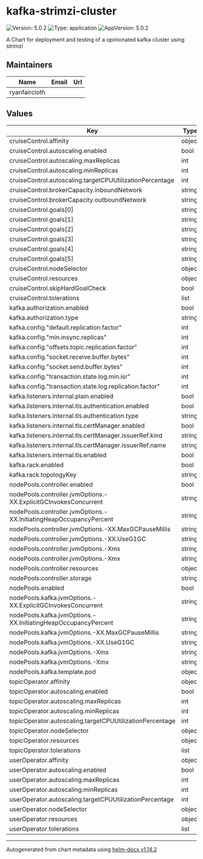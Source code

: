 # kafka-strimzi-cluster

![Version: 5.0.2](https://img.shields.io/badge/Version-5.0.2-informational?style=flat-square) ![Type: application](https://img.shields.io/badge/Type-application-informational?style=flat-square) ![AppVersion: 5.0.2](https://img.shields.io/badge/AppVersion-5.0.2-informational?style=flat-square)

A Chart for deployment and testing of a opinionated kafka cluster using strimzi

## Maintainers

| Name | Email | Url |
| ---- | ------ | --- |
| ryanfaircloth |  |  |

## Values

| Key | Type | Default | Description |
|-----|------|---------|-------------|
| cruiseControl.affinity | object | `{}` |  |
| cruiseControl.autoscaling.enabled | bool | `false` |  |
| cruiseControl.autoscaling.maxReplicas | int | `100` |  |
| cruiseControl.autoscaling.minReplicas | int | `1` |  |
| cruiseControl.autoscaling.targetCPUUtilizationPercentage | int | `80` |  |
| cruiseControl.brokerCapacity.inboundNetwork | string | `"15728640KiB/s"` |  |
| cruiseControl.brokerCapacity.outboundNetwork | string | `"15728640KiB/s"` |  |
| cruiseControl.goals[0] | string | `"NetworkInboundCapacityGoal"` |  |
| cruiseControl.goals[1] | string | `"DiskCapacityGoal"` |  |
| cruiseControl.goals[2] | string | `"RackAwareGoal"` |  |
| cruiseControl.goals[3] | string | `"NetworkOutboundCapacityGoal"` |  |
| cruiseControl.goals[4] | string | `"CpuCapacityGoal"` |  |
| cruiseControl.goals[5] | string | `"ReplicaCapacityGoal"` |  |
| cruiseControl.nodeSelector | object | `{}` |  |
| cruiseControl.resources | object | `{}` |  |
| cruiseControl.skipHardGoalCheck | bool | `false` |  |
| cruiseControl.tolerations | list | `[]` |  |
| kafka.authorization.enabled | bool | `true` |  |
| kafka.authorization.type | string | `"simple"` |  |
| kafka.config."default.replication.factor" | int | `3` |  |
| kafka.config."min.insync.replicas" | int | `2` |  |
| kafka.config."offsets.topic.replication.factor" | int | `3` |  |
| kafka.config."socket.receive.buffer.bytes" | int | `-1` |  |
| kafka.config."socket.send.buffer.bytes" | int | `-1` |  |
| kafka.config."transaction.state.log.min.isr" | int | `2` |  |
| kafka.config."transaction.state.log.replication.factor" | int | `3` |  |
| kafka.listeners.internal.plain.enabled | bool | `false` |  |
| kafka.listeners.internal.tls.authentication.enabled | bool | `true` |  |
| kafka.listeners.internal.tls.authentication.type | string | `"tls"` |  |
| kafka.listeners.internal.tls.certManager.enabled | bool | `false` |  |
| kafka.listeners.internal.tls.certManager.issuerRef.kind | string | `"ClusterIssuer"` |  |
| kafka.listeners.internal.tls.certManager.issuerRef.name | string | `nil` |  |
| kafka.listeners.internal.tls.enabled | bool | `true` |  |
| kafka.rack.enabled | bool | `true` |  |
| kafka.rack.topologyKey | string | `"topology.kubernetes.io/zone"` |  |
| nodePools.controller.enabled | bool | `false` |  |
| nodePools.controller.jvmOptions.-XX.ExplicitGCInvokesConcurrent | string | `"true"` |  |
| nodePools.controller.jvmOptions.-XX.InitiatingHeapOccupancyPercent | string | `"35"` |  |
| nodePools.controller.jvmOptions.-XX.MaxGCPauseMillis | string | `"20"` |  |
| nodePools.controller.jvmOptions.-XX.UseG1GC | string | `"true"` |  |
| nodePools.controller.jvmOptions.-Xms | string | `"5g"` |  |
| nodePools.controller.jvmOptions.-Xmx | string | `"5g"` |  |
| nodePools.controller.resources | object | `{}` |  |
| nodePools.controller.storage | string | `nil` |  |
| nodePools.enabled | bool | `false` |  |
| nodePools.kafka.jvmOptions.-XX.ExplicitGCInvokesConcurrent | string | `"true"` |  |
| nodePools.kafka.jvmOptions.-XX.InitiatingHeapOccupancyPercent | string | `"35"` |  |
| nodePools.kafka.jvmOptions.-XX.MaxGCPauseMillis | string | `"20"` |  |
| nodePools.kafka.jvmOptions.-XX.UseG1GC | string | `"true"` |  |
| nodePools.kafka.jvmOptions.-Xms | string | `"5g"` |  |
| nodePools.kafka.jvmOptions.-Xmx | string | `"5g"` |  |
| nodePools.kafka.template.pod | object | `{}` |  |
| topicOperator.affinity | object | `{}` |  |
| topicOperator.autoscaling.enabled | bool | `false` |  |
| topicOperator.autoscaling.maxReplicas | int | `100` |  |
| topicOperator.autoscaling.minReplicas | int | `1` |  |
| topicOperator.autoscaling.targetCPUUtilizationPercentage | int | `80` |  |
| topicOperator.nodeSelector | object | `{}` |  |
| topicOperator.resources | object | `{}` |  |
| topicOperator.tolerations | list | `[]` |  |
| userOperator.affinity | object | `{}` |  |
| userOperator.autoscaling.enabled | bool | `false` |  |
| userOperator.autoscaling.maxReplicas | int | `100` |  |
| userOperator.autoscaling.minReplicas | int | `1` |  |
| userOperator.autoscaling.targetCPUUtilizationPercentage | int | `80` |  |
| userOperator.nodeSelector | object | `{}` |  |
| userOperator.resources | object | `{}` |  |
| userOperator.tolerations | list | `[]` |  |

----------------------------------------------
Autogenerated from chart metadata using [helm-docs v1.14.2](https://github.com/norwoodj/helm-docs/releases/v1.14.2)

